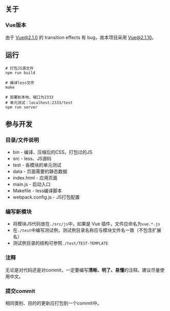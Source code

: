 ## 关于

### Vue版本

由于 Vue@2.1.0 的 transition effects 有 bug，故本项目采用 Vue@2.1.10。

## 运行

```
# 打包JS源文件
npm run build

# 编译less文件
make

# 部署到本地，端口为2333
# 单元测试：localhost:2333/test
npm run server
```

## 参与开发

### 目录/文件说明

- bin \- 编译、压缩后的CSS，打包过的JS
- src \- less、JS源码
- test \- 各模块的单元测试
- data \- 页面需要的静态数据
- index.html \- 应用页面
- main.js \- 启动入口
- Makefile \- less编译脚本
- webpack.config.js \- JS打包配置

### 编写新模块

- 将模块JS代码放在`./src/js`中，如果是 Vue 插件，文件应命名为`vue.*.js`
- 在`./test`中编写测试例，测试例目录名称应与模块文件名一致（不包含扩展名）
- 测试例目录的结构可参照`./test/TEST-TEMPLATE`

### 注释

无论是对代码还是对commit，一定要编写**清晰、明了、易懂**的注释。建议尽量使用中文。

### 提交commit

相同类别、目的的更新应打包到一个commit中。
